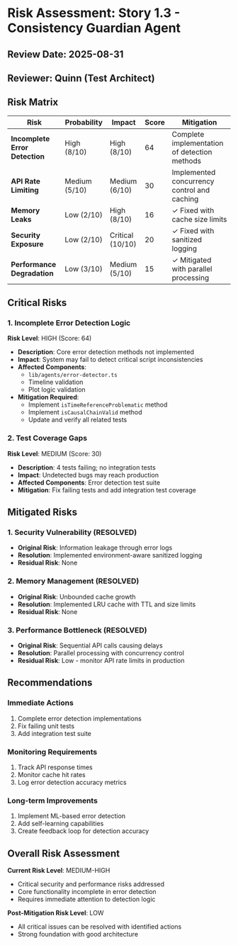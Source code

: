 # Risk Assessment: Story 1.3 - Consistency Guardian Agent

## Review Date: 2025-08-31
## Reviewer: Quinn (Test Architect)

## Risk Matrix

| Risk | Probability | Impact | Score | Mitigation |
|------|------------|--------|--------|------------|
| **Incomplete Error Detection** | High (8/10) | High (8/10) | 64 | Complete implementation of detection methods |
| **API Rate Limiting** | Medium (5/10) | Medium (6/10) | 30 | Implemented concurrency control and caching |
| **Memory Leaks** | Low (2/10) | High (8/10) | 16 | ✓ Fixed with cache size limits |
| **Security Exposure** | Low (2/10) | Critical (10/10) | 20 | ✓ Fixed with sanitized logging |
| **Performance Degradation** | Low (3/10) | Medium (5/10) | 15 | ✓ Mitigated with parallel processing |

## Critical Risks

### 1. Incomplete Error Detection Logic
**Risk Level**: HIGH (Score: 64)
- **Description**: Core error detection methods not implemented
- **Impact**: System may fail to detect critical script inconsistencies
- **Affected Components**: 
  - `lib/agents/error-detector.ts`
  - Timeline validation
  - Plot logic validation
- **Mitigation Required**: 
  - Implement `isTimeReferenceProblematic` method
  - Implement `isCausalChainValid` method
  - Update and verify all related tests

### 2. Test Coverage Gaps
**Risk Level**: MEDIUM (Score: 30)
- **Description**: 4 tests failing; no integration tests
- **Impact**: Undetected bugs may reach production
- **Affected Components**: Error detection test suite
- **Mitigation**: Fix failing tests and add integration test coverage

## Mitigated Risks

### 1. Security Vulnerability (RESOLVED)
- **Original Risk**: Information leakage through error logs
- **Resolution**: Implemented environment-aware sanitized logging
- **Residual Risk**: None

### 2. Memory Management (RESOLVED)
- **Original Risk**: Unbounded cache growth
- **Resolution**: Implemented LRU cache with TTL and size limits
- **Residual Risk**: None

### 3. Performance Bottleneck (RESOLVED)
- **Original Risk**: Sequential API calls causing delays
- **Resolution**: Parallel processing with concurrency control
- **Residual Risk**: Low - monitor API rate limits in production

## Recommendations

### Immediate Actions
1. Complete error detection implementations
2. Fix failing unit tests
3. Add integration test suite

### Monitoring Requirements
1. Track API response times
2. Monitor cache hit rates
3. Log error detection accuracy metrics

### Long-term Improvements
1. Implement ML-based error detection
2. Add self-learning capabilities
3. Create feedback loop for detection accuracy

## Overall Risk Assessment

**Current Risk Level**: MEDIUM-HIGH
- Critical security and performance risks addressed
- Core functionality incomplete in error detection
- Requires immediate attention to detection logic

**Post-Mitigation Risk Level**: LOW
- All critical issues can be resolved with identified actions
- Strong foundation with good architecture